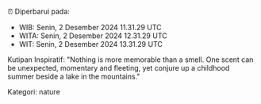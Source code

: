 ⏰ Diperbarui pada:
- WIB: Senin, 2 Desember 2024 11.31.29 UTC
- WITA: Senin, 2 Desember 2024 12.31.29 UTC
- WIT: Senin, 2 Desember 2024 13.31.29 UTC

Kutipan Inspiratif:
"Nothing is more memorable than a smell. One scent can be unexpected, momentary and fleeting, yet conjure up a childhood summer beside a lake in the mountains."


Kategori: nature

